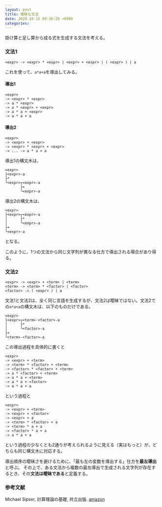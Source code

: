 ```yaml
---
layout: post
title: 曖昧な文法
date: 2020-10-15 09:36:28 +0900
categories:
---
```

掛け算と足し算から成る式を生成する文法を考える。

### 文法1
```
<expr> -> <expr> * <expr> | <expr> + <expr> | ( <expr> ) | a
```

これを使って、`a*a+a`を導出してみる。

#### 導出1
```
<expr>
-> <expr> * <expr>
-> a * <expr>
-> a * <expr> + <expr>
-> a * a + <expr>
-> a * a + a
```

#### 導出2
```
<expr>
-> <expr> + <expr>
-> <expr> * <expr> + <expr>
-> ... -> a * a + a
```

導出1の構文木は、
```
<expr>
├<expr>-a
├*
└<expr>┬<expr>-a
       ├+
       └<expr>-a
```

導出2の構文木は、
```
<expr>
├<expr>┬<expr>-a
│      ├*
│      └<expr>-a
├+
└<expr>-a
```
となる。

このように、1つの文法から同じ文字列が異なる仕方で導出される場合があり得る。

### 文法2
```
<expr> -> <expr> + <term> | <term>
<term> -> <term> * <factor> | <factor>
<factor> -> ( <expr> ) | a
```

文法1と文法2は、全く同じ言語を生成するが、文法2は曖昧ではない。文法2での`a*a+a`の構文木は、以下のものだけである。

```
<expr>
├<expr>┬<term>-<factor>-a
│      ├*
│      └<factor>-a
├+
└<term>-<factor>-a
```

この導出過程を具体的に書くと
```
<expr>
-> <expr> + <term>
-> <term> * <factor> + <term>
-> <factor> * <factor> + <term>
-> a * <factor> + <term>
-> a * a + <term>
-> a * a + <factor>
-> a * a + a
```
という過程と
```
<expr>
-> <expr> + <term>
-> <expr> + <factor>
-> <expr> + a
-> <term> * <factor> + a
-> <term> * a + a
-> <factor> * a + a
-> a * a + a
```
という過程の少なくとも2通りが考えられるように見える（実はもっと）が、どちらも同じ構文木に対応する。

導出順序の曖昧さを避けるために、「最も左の変数を導出する」仕方を**最左導出**と呼ぶ。
その上で、ある文法から複数の最左導出で生成される文字列が存在するとき、その**文法は曖昧である**と定義する。

### 参考文献
Michael Sipser, 計算理論の基礎, 共立出版. [amazon](https://www.amazon.co.jp/%E8%A8%88%E7%AE%97%E7%90%86%E8%AB%96%E3%81%AE%E5%9F%BA%E7%A4%8E-%E5%8E%9F%E8%91%97%E7%AC%AC2%E7%89%88-1-%E3%82%AA%E3%83%BC%E3%83%88%E3%83%9E%E3%83%88%E3%83%B3%E3%81%A8%E8%A8%80%E8%AA%9E-Michael-Sipser/dp/4320122070?&_encoding=UTF8&tag=hotoku0a-22&linkCode=ur2&linkId=a3e0f01c8c38bf1ab56c28a43b2c080b&camp=247&creative=1211)
